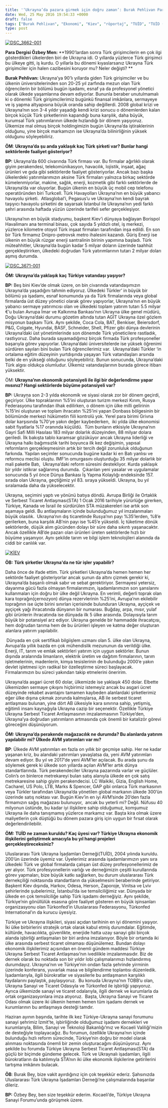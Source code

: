 ```yaml
---
title: '‘Ukrayna’da pazara girmek için doğru zaman’: Burak Pehlivan Para Dergisi Röportajı'
date: Wed, 25 May 2016 19:54:33 +0000
draft: false
tags: ["Burak Pehlivan", "Ekonomi", "Kiev", "röportaj", "TUİD", "TUİD (Türk Ukrayna İşadamları Derneği)", "Ukrayna", "Ukrayna Türk Toplumu", "Ukrayna Türk toplumu", "Ukrayna Türk yatırımları", "Uluslarası İlişkiler", "yatırım"]
type: post
---
```


[![DSC_3662-001](http://burakpehlivan.org/wp-content/uploads/2016/05/DSC_3662-001.jpg)](http://burakpehlivan.org/wp-content/uploads/2016/05/DSC_3662-001.jpg)




**Para Dergisi Özbey Men:** **1990’lardan sonra Türk girişimcilerin en çok ilgi gösterdikleri ülkelerden biri de Ukrayna idi. O yıllarda yüzlerce Türk girişimci bu ülkeye gitti, iş kurdu. O yıllarla bu dönemi kıyaslarsanız Ukrayna Türk girişimciler için halen cazibesini koruyor mu? Neler değişti? **




**Burak Pehlivan:** Ukrayna’ya 90’lı yıllarda giden Türk girişimciler ve bu ülkenin üniversitelerinden son 20-25 yıl zarfında mezun olan Türk öğrencilerin bir bölümü bugün işadamı, esnaf ya da profesyonel yönetici olarak ülkede yaşamlarına devam ediyorlar. Bununla beraber unutulmamalı ki o dönemki Türk girişimcilerimiz bugünkü finansal imkânlara, sermayeye ve iş yapma altyapısına büyük oranda sahip değillerdi. 2008 global krizi ve Ukrayna’nın son 3-4 yıldır yaşadığı kendi krizi sonucu o dönemlerden kalan birçok küçük Türk şirketlerinin kapandığı buna karşılık, daha büyük, kurumsal Türk yatırımlarının ülkede hızlandığı bir dönem yaşıyoruz. Ülkemize mal olmuş birçok holdingimizin bugün Ukrayna’da iştiraklerinin olduğunu, yine birçok markamızın ise Ukrayna’da bilinirliğinin yüksek olduğunu söyleyebiliriz. 




**ÖM**: **Ukrayna’da şu anda yaklaşık kaç Türk şirketi var? Bunlar hangi sektörlerde faaliyet gösteriyor?**




**BP:** Ukrayna’da 600 civarında Türk firması var. Bu firmalar ağırlıklı olarak giyim perakendesi, telekomünikasyon, havacılık, lojistik, inşaat, ağaç ürünleri ve gıda gibi sektörlerde faaliyet gösteriyorlar. Ancak bazı başka ülkelerdeki yatırımlarımızın aksine Türk firmaları yalnızca birkaç sektörde kümelenmiyorlar, makine, sağlık, enerji, kozmetik gibi farklı sektörlerde de Ukrayna’da var oluyorlar. Bugün ülkenin en büyük üç mobil cep telefonu operatöründen biri Turkcell. Türk Havayolları Ukrayna’nın en büyük yabancı havayolu şirketi.  Atlasglobal’i, Pegasus’u ve Ukrayna’nın kendi bayrak taşıyıcı havayolu şirketini de sayarsak İstanbul ile Ukrayna’nın yedi farklı şehri arasında haftada yüzün üzerinde tarifeli sefer gerçekleşiyor. 




Ukrayna’nın en büyük stadyumu, başkent Kiev’i dünyaya bağlayan Borispol Havalimanı ana terminal binası, çok sayıda 5 yıldızlı otel, iş merkezi, yüzlerce kilometre otoyol Türk inşaat firmaları tarafından inşa edildi. En son bir Türk firmamız Dnipro-petrovsk metro ihalesini kazandı. Güriş Enerji ise ülkenin en büyük rüzgar enerji santralinin birinin yapımına başladı. Türk müteahhitler, Ukrayna’da bugün kadar 5 milyar doların üzerinde taahhüt gerçekleştirirken, ülkedeki doğrudan Türk yatırımlarının tutarı 2 milyar doları aşmış durumda. 




[![DSC_3671-001](http://burakpehlivan.org/wp-content/uploads/2016/05/DSC_3671-001.jpg)](http://burakpehlivan.org/wp-content/uploads/2016/05/DSC_3671-001.jpg)




**ÖM:** **Ukrayna’da yaklaşık kaç Türkiye vatandaşı yaşıyor?**




**BP:** Beş bini Kiev’de olmak üzere, on bin civarında vatandaşımızın Ukrayna’da yaşadığını tahmin ediyoruz. Ülkedeki Türkler’ in büyük bir bölümü ya işadamı, esnaf konumunda ya da Türk firmalarında veya global firmalarda üst düzey yönetici olarak görev yapıyorlar, Ukrayna’nın en büyük yabancı sermaye yatırımcısı olan ve ülkedeki toplam yatırım tutarı 5.5 milyar €’u bulan Avrupa İmar ve Kalkınma Bankası’nın Ukrayna ülke genel müdürü, Doğu Ukrayna’daki durumu gözetim altında tutan AGİT Ukrayna özel gözlem misyonun başkanı Türk. Aynı şekilde, Coca Cola, BAT, Benkiser, Beiersdorf, P&G, Colgate, Hyundai, BASF, Schneider, Shell, Pfizer gibi dünya devlerinin Ukrayna’daki üst yönetimlerinde son dönemde Türk yöneticilere rastladık, rastlıyoruz. Daha burada sayamadığımız birçok firmada Türk profesyoneller başarıyla görev yapıyorlar. Ukrayna’daki üniversitelerde ise yüksek öğrenimi sürdüren sayıları bini bulan Türk öğrencilerimiz var.  Ukrayna’daki Türkler ‘in ortalama eğitim düzeyinin yurtdışında yaşayan Türk vatandaşları arsında belki de en yükseği olduğunu söyleyebiliriz. Bunun sonucunda, Ukrayna’daki Türk algısı oldukça olumludur. Ülkemiz vatandaşlarının burada görece itibarı yüksektir. 




ÖM: **Ukrayna’nın ekonomik potansiyeli ile ilgi bir değerlendirme yapar mısınız? Hangi sektörlerde büyüme potansiyeli var?**




**BP:** Ukrayna son 2-3 yılda ekonomik ve siyasi olarak zor bir dönem geçirdi, geçiriyor. Ülke topraklarının %5’ini oluşturan turizm merkezi Kırım, Rusya Federasyonu tarafından ilhak edilirken, o dönem için ülke milli gelirinin %15’ini oluşturan ve toplam ihracatın %25’ini yapan Donbass bölgesinin bir bölümünde merkezi hükümetin fiili kontrolü yok. Yerel para birimi Grivna dolar karşısında %70’ye yakın değer kaybederken,  iki yılda ülke ekonomisi sabit fiyatlarla %17 oranında küçüldü.  Tüm bunların etkisiyle Ukrayna’nın Gayri Safi Milli Hasılası 183 milyar dolarlık düzeyinden, 88 milyar dolara geriledi. İlk bakışta tablo karamsar gözüküyor ancak Ukrayna liderliği ve Ukrayna halkı bağımsızlık tarihi boyunca ilk kez değişimin, yapısal reformların gerçekleşmesinin artık bir tercih değil zorunluluk olduğunun farkında. Yapılan seçimler sonucunda bugüne kadar ki en Batı yanlısı ve reformcu meclisi oluştu. IMF’in omurgasını oluşturduğu 35 milyar dolarlık bir mali paketle Batı,  Ukrayna’daki reform süresini destekliyor. Kurda yaklaşık bir yıldır istikrar sağlanmış durumda.  Çıkarılan yeni yasalar ve uygulamalar sonucunda 5 yıl önce Dünya Bankası İş Yapma Kolaylığı endeksinde 157. sırada olan Ukrayna, geçtiğimiz yıl 83. sıraya yükseldi. Ukrayna, bu yıl sıralamada daha da yükselecektir. 




Ukrayna, seçimini yaptı ve yönünü batıya döndü. Avrupa Birliği ile Ortaklık ve Serbest Ticaret Antlaşması(STA) 1 Ocak 2016 tarihiyle yürürlüğe girerken, Türkiye, Kanada ve İsrail ile sürdürülen STA müzakereleri ise artık son aşamaya geldi. Bu antlaşmaların içinde bulunduğumuz yıl imzalanmaları büyük olasılık.  Ukrayna’nın dış ticaretinde Rusya’nın payı %35’lerden, %8’e gerilerken, buna karşılık AB’nin payı ise %45’e yükseldi. İç tüketime dönük sektörlerde, düşük alım gücünden dolayı bir süre daha sıkıntı yaşanacaktır. Ancak özellikle AB’de pazarı olan ürünleri üreten sektörlerde hızlı bir büyüme yaşanıyor. Aynı şekilde tarım ve bilgi işlem teknolojileri alanında da ciddi bir canlılık var. 




[![KİEV](http://burakpehlivan.org/wp-content/uploads/2016/05/KİEV.jpg)](http://burakpehlivan.org/wp-content/uploads/2016/05/KİEV.jpg)




**ÖB:** **Türk şirketler Ukrayna'da ne tür işler yapabilir?**




Daha önce de ifade ettim. Türk şirketleri Ukrayna’da hemen hemen her sektörde faaliyet gösteriyorlar ancak şunun da altını çizmek gerekir ki, Ukrayna’da başarılı olmak sabır ve sebat gerektiriyor. Sermayesi yetersiz, dayanma gücü fazla olmayan firmalarımızın, işadamlarımızın son şanslarını kullanmaları için doğru bir ülke değil Ukrayna. En verimli, değerli toprak olan kara toprağın(çernozyon) dünya rezervlerinin %25’ini, Avrupa’nın ekilebilir toprağının ise üçte birini sınırları içerisinde bulunduran Ukrayna, ayçiçek ve ayçiçek yağı ihracatında dünyanın bir numarası. Buğday, arpa, mısır, yulaf gibi ürünlerin ihracatında ise dünyada ilk 5 ülke arasında. Dolayısıyla tarım büyük bir potansiyel arz ediyor. Ukrayna genelde bir hammadde ihracatçısı, hem doğrudan tarıma hem de bu ürünleri işleyen ve katma değer oluşturan alanlara yatırım yapılabilir.




 Dünyada en çok sertifikalı bilgiişlem uzmanı olan 5. ülke olan Ukrayna, Avrupa’da yıllık bazda en çok mühendislik mezununun da verildiği ülke. Enerji, IT, tarım ve emlak sektörleri yatırım için uygun sektörler. Bunun dışında aralarında limanların, elektrik üretim ve dağıtım firmalarının, tarım işletmelerinin, madenlerin, kimya tesislerinin de bulunduğu 2000’e yakın devlet işletmesi için radikal bir özelleştirme süreci başlayacak. Firmalarımızın bu süreci yakından takip etmelerini öneririm. 




Ukrayna’da asgari ücret 60 dolar, ülkemizde ise yaklaşık 450 dolar. Elbette ülkemizden sermaye çıkışını hiçbirimiz istemeyiz ancak bu asgari ücret düzeyinde rekabet avantajını tamamen kaybeden alanlardaki şirketlerimiz eğer ülke dışına çıkmak zorunda kalmışlarsa, AB ile serbest ticaret antlaşması bulunan, yine dört AB ülkesiyle kara sınırına sahip, yetişmiş, eğitimli insanı kaynağıyla Ukrayna cazip bir seçenektir. Özellikle Türkiye Ukrayna Serbest Ticaret Antlaşmasının imzalanmasının Türkiye’den, Ukrayna’ya doğrudan yatırımların artmasında çok önemli bir katalizör görevi göreceğini düşünüyorum. 




**ÖM:** **Ukrayna’da perakende mağazacılık ne durumda? Bu alanlarda yatırım yapılabilir mi? Ülkede AVM yatırımları var mı?**




**BP**: Ülkede AVM yatırımları en fazla on yıllık bir geçmişe sahip. Her ne kadar yaşanan kriz, bu alandaki yatırımları yavaşlatsa da, yeni AVM yatırımları devam ediyor. Bu yıl ve 2017’de yeni AVM’ler açılacak. Bu arada şunu da söylemek gerek ki ülkede son yıllarda açılan AVM’ler artık dünya standartlarında. Türk perakendeciler Ukrayna pazarında varlar ve güçlüler. Colin’s on binlerce metrekareyi bulan satış alanıyla ülkede en çok satış metrekaresine sahip giyim perakendecisi. LC Waikiki, Gizia, English Home, Cacharel, US Polo, LTB, Marks & Spencer, GAP gibi onlarca Türk markasının veya Türkler tarafından Ukrayna’da yönetilen global markanın ülkede 300’ün üzerinde satış noktası var. Bugün Kiev’in en iyi AVM’sinde 20’den fazla firmamızın sağış mağazası bulunuyor,  ancak bu yeterli mi? Değil. Nüfusu 40 milyonun üstünde, bu kadar iyi ilişkilere sahip olduğumuz, komşumuz Ukrayna ile daha tanışmamış yüzlerce markamız var. Başta kira olmak üzere maliyetlerin çok düştüğü bu dönem pazara giriş için uygun bir fırsat olarak değerlendirilebilir. 




**ÖM:** **TUİD ne zaman kuruldu? Kaç üyesi var? Türkiye Ukrayna ekonomik ilişkilerini geliştirmek amacıyla bu yıl hangi projeleri gerçekleştireceksiniz?**




Uluslararası Türk Ukrayna İşadamları Derneği(TUİD), 2004 yılında kuruldu. 200’ün üzerinde üyemiz var. Üyelerimiz arasında işadamlarımızın yanı sıra ülkedeki Türk ve global firmalarda çalışan üst düzey profesyonellerimiz de yer alıyor. Türk profesyonellerin varlığı ve derneğimizin çeşitli kurullarında görev yapmaları, bize büyük katkı sağlarken, bu durum uluslararası Türk dernekçiliği noktasında standartların da yükselmesini beraberinde getiriyor. Başkent Kiev dışında, Harkov, Odesa, Herson, Zaporoje, Vinitsa ve Lviv şehirlerinde şubelerimiz, İstanbul’da ise temsilciliğimiz var. Dünyada bir ülkede en çok temsilciliğe sahip Türk işadamı derneğiyiz. Aynı şekilde, Türkiye’nin gönüllülük esasına göre faaliyet gösteren en büyük işinsanları organizasyonu olan Türkonfed’in Uluslararası Federasyonu, Türkonfed International’ın da kurucu üyesiyiz. 




Türkiye ve Ukrayna ilişkileri, siyasi açıdan tarihinin en iyi dönemini yaşıyor. İki ülke birbirlerini stratejik ortak olarak kabul etmiş durumdalar. Eğitimde, kültürde, havacılıkta, güvenlikte, enerjide hatta uzay sanayi gibi birçok alanda işbirliği antlaşmaları bir biri ardına imzalanıyor. Böyle bir ortamda iki ülke arasında serbest ticaret olmaması düşünülemez. Bundan dolayı ekonomik ilişkilerimiz açısından en önemli gündem maddesi Türkiye Ukrayna Serbest Ticaret Antlaşması’nın ivedilikle imzalanmasıdır. Biz de dernek olarak bu noktada son bir yıldır lobi çalışmalarımızı hızlandırmış durumdayız. Ukrayna’nın ve Türkiye’nin ondan fazla şehrinde yirminin üzerinde konferans, yuvarlak masa ve bilgilendirme toplantısı düzenledik. İşadamlarıyla, ilgili bürokratlar ve siyasilerle bu antlaşmanın karşılıklı faydalarını paylaştık, paylaşıyoruz.  Bu konuda Ukrayna’nın TOBB’u olan, Ukrayna Sanayi ve Ticaret Odasıyla ve Türkonfed ile işbirliği yapıyoruz.  Ayrıca ülkemizde sanayi ve ticaret odalarıyla, ilgili dernek ve kurumlarla da ortak organizasyonlara imza atıyoruz.  Başta, Ukrayna Sanayi ve Ticaret Odası olmak üzere iki ülkenin hemen hemen tüm işadamı dernek ve kurumlarının bu antlaşmaya desteği tamdır. 




Haziran ayının başında, tarihte ilk kez Türkiye-Ukrayna sanayi forumunu sanayi şehrimiz İzmit’te, işbirliğinde olduğumuz işadamı dernekleri ve kurumlarıyla, Bilim, Sanayi ve Teknoloji Bakanlığı’mız ve Kocaeli Valiliği’mizin de desteğiyle toplayacağız. Bu forumun, özellikle Ukrayna’nın içinde bulunduğu hızlı reform sürecinde, Türkiye’nin doğru bir model olarak alınması noktasında önemli bir zemin oluşturacağını düşünüyoruz. Aynı şekilde bu forumda Türkiye Ukrayna Serbest Ticaret Antlaşması(STA) da güçlü bir biçimde gündeme gelecek. Türk ve Ukraynalı işadamları, ilgili bürokratların da katılımıyla STA’nın iki ülke ekonomik ilişkilerine getirilerini tartışma imkânını bulacak. 




**ÖB**: Burak Bey, bize vakit ayırdığınız için çok teşekkür ederiz. Şahsınızda Uluslararası Türk Ukrayna İşadamları Derneği’ne çalışmalarında başarılar dileriz. 




**BP:** Özbey Bey, ben size teşekkür ederim. Kocaeli’de, Türkiye Ukrayna Sanayi Forumu’unda görüşmek üzere.